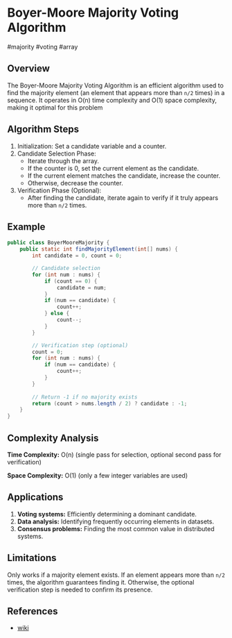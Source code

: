 # Boyer-Moore Majority Voting Algorithm

#majority #voting #array

## Overview

The Boyer-Moore Majority Voting Algorithm is an efficient algorithm used to find the majority element (an element that appears more than `n/2` times) in a sequence. It operates in O(n) time complexity and O(1) space complexity, making it optimal for this problem

## Algorithm Steps

1. Initialization: Set a candidate variable and a counter.
2. Candidate Selection Phase:
    - Iterate through the array.
    - If the counter is 0, set the current element as the candidate.
    - If the current element matches the candidate, increase the counter.
    - Otherwise, decrease the counter.
3. Verification Phase (Optional):
    - After finding the candidate, iterate again to verify if it truly appears more than `n/2` times.

 
## Example

```java
public class BoyerMooreMajority {
    public static int findMajorityElement(int[] nums) {
        int candidate = 0, count = 0;

        // Candidate selection
        for (int num : nums) {
            if (count == 0) {
                candidate = num;
            }
            if (num == candidate) {
                count++;
            } else {
                count--;
            }
        }

        // Verification step (optional)
        count = 0;
        for (int num : nums) {
            if (num == candidate) {
                count++;
            }
        }
        
        // Return -1 if no majority exists
        return (count > nums.length / 2) ? candidate : -1; 
    }
}
```

## Complexity Analysis

**Time Complexity:** O(n) (single pass for selection, optional second pass for verification)

**Space Complexity:** O(1) (only a few integer variables are used)


## Applications

1. **Voting systems:** Efficiently determining a dominant candidate.
2. **Data analysis:** Identifying frequently occurring elements in datasets.
3. **Consensus problems:** Finding the most common value in distributed systems.

## Limitations

Only works if a majority element exists. If an element appears more than `n/2` times, the algorithm guarantees finding it. Otherwise, the optional verification step is needed to confirm its presence.


## References

- [wiki](https://en.wikipedia.org/wiki/Boyer%E2%80%93Moore_majority_vote_algorithm)